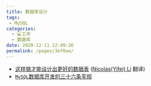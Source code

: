 ```yaml
---
title: 数据库设计
tags: 
 - MySQL
categories: 
  - 💻工作
  - 数据库
date: 2020-12-11 12:49:26
permalink: /pages/3ef0ae/
---
```

- [这样做才能设计出更好的数据表](http://gold.xitu.io/entry/57af3cbc5bbb500062cb38a5?utm_source=gold-miner&utm_medium=readme&utm_campaign=github) ([Nicolas(Yifei) Li](https://github.com/yifili09) 翻译)
-  [`MySQL`数据库开发的三十六条军规](https://blog.csdn.net/heximing1991/article/details/46827679)